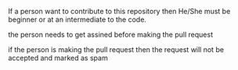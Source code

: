
If a person want to contribute to this repository then He/She must be beginner or at an intermediate to the code.

the person needs to get assined before making the pull request

if the person is making the pull request then the request will not be accepted and marked as spam
